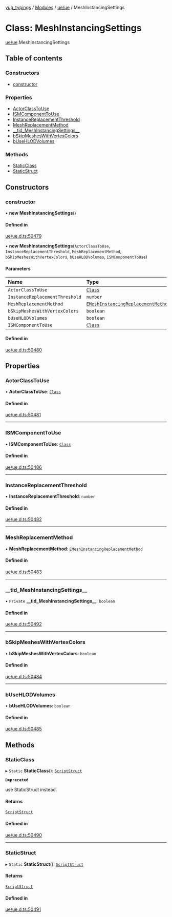 [yug_typings](../README.md) / [Modules](../modules.md) / [ue/ue](../modules/ue_ue.md) / MeshInstancingSettings

# Class: MeshInstancingSettings

[ue/ue](../modules/ue_ue.md).MeshInstancingSettings

## Table of contents

### Constructors

- [constructor](ue_ue.MeshInstancingSettings.md#constructor)

### Properties

- [ActorClassToUse](ue_ue.MeshInstancingSettings.md#actorclasstouse)
- [ISMComponentToUse](ue_ue.MeshInstancingSettings.md#ismcomponenttouse)
- [InstanceReplacementThreshold](ue_ue.MeshInstancingSettings.md#instancereplacementthreshold)
- [MeshReplacementMethod](ue_ue.MeshInstancingSettings.md#meshreplacementmethod)
- [\_\_tid\_MeshInstancingSettings\_\_](ue_ue.MeshInstancingSettings.md#__tid_meshinstancingsettings__)
- [bSkipMeshesWithVertexColors](ue_ue.MeshInstancingSettings.md#bskipmesheswithvertexcolors)
- [bUseHLODVolumes](ue_ue.MeshInstancingSettings.md#busehlodvolumes)

### Methods

- [StaticClass](ue_ue.MeshInstancingSettings.md#staticclass)
- [StaticStruct](ue_ue.MeshInstancingSettings.md#staticstruct)

## Constructors

### constructor

• **new MeshInstancingSettings**()

#### Defined in

[ue/ue.d.ts:50479](https://github.com/YugMetaverse/yug_typings/blob/b7d9b19/ue/ue.d.ts#L50479)

• **new MeshInstancingSettings**(`ActorClassToUse`, `InstanceReplacementThreshold`, `MeshReplacementMethod`, `bSkipMeshesWithVertexColors`, `bUseHLODVolumes`, `ISMComponentToUse`)

#### Parameters

| Name | Type |
| :------ | :------ |
| `ActorClassToUse` | [`Class`](ue_ue.Class.md) |
| `InstanceReplacementThreshold` | `number` |
| `MeshReplacementMethod` | [`EMeshInstancingReplacementMethod`](../enums/ue_ue.EMeshInstancingReplacementMethod.md) |
| `bSkipMeshesWithVertexColors` | `boolean` |
| `bUseHLODVolumes` | `boolean` |
| `ISMComponentToUse` | [`Class`](ue_ue.Class.md) |

#### Defined in

[ue/ue.d.ts:50480](https://github.com/YugMetaverse/yug_typings/blob/b7d9b19/ue/ue.d.ts#L50480)

## Properties

### ActorClassToUse

• **ActorClassToUse**: [`Class`](ue_ue.Class.md)

#### Defined in

[ue/ue.d.ts:50481](https://github.com/YugMetaverse/yug_typings/blob/b7d9b19/ue/ue.d.ts#L50481)

___

### ISMComponentToUse

• **ISMComponentToUse**: [`Class`](ue_ue.Class.md)

#### Defined in

[ue/ue.d.ts:50486](https://github.com/YugMetaverse/yug_typings/blob/b7d9b19/ue/ue.d.ts#L50486)

___

### InstanceReplacementThreshold

• **InstanceReplacementThreshold**: `number`

#### Defined in

[ue/ue.d.ts:50482](https://github.com/YugMetaverse/yug_typings/blob/b7d9b19/ue/ue.d.ts#L50482)

___

### MeshReplacementMethod

• **MeshReplacementMethod**: [`EMeshInstancingReplacementMethod`](../enums/ue_ue.EMeshInstancingReplacementMethod.md)

#### Defined in

[ue/ue.d.ts:50483](https://github.com/YugMetaverse/yug_typings/blob/b7d9b19/ue/ue.d.ts#L50483)

___

### \_\_tid\_MeshInstancingSettings\_\_

• `Private` **\_\_tid\_MeshInstancingSettings\_\_**: `boolean`

#### Defined in

[ue/ue.d.ts:50492](https://github.com/YugMetaverse/yug_typings/blob/b7d9b19/ue/ue.d.ts#L50492)

___

### bSkipMeshesWithVertexColors

• **bSkipMeshesWithVertexColors**: `boolean`

#### Defined in

[ue/ue.d.ts:50484](https://github.com/YugMetaverse/yug_typings/blob/b7d9b19/ue/ue.d.ts#L50484)

___

### bUseHLODVolumes

• **bUseHLODVolumes**: `boolean`

#### Defined in

[ue/ue.d.ts:50485](https://github.com/YugMetaverse/yug_typings/blob/b7d9b19/ue/ue.d.ts#L50485)

## Methods

### StaticClass

▸ `Static` **StaticClass**(): [`ScriptStruct`](ue_ue.ScriptStruct.md)

**`Deprecated`**

use StaticStruct instead.

#### Returns

[`ScriptStruct`](ue_ue.ScriptStruct.md)

#### Defined in

[ue/ue.d.ts:50490](https://github.com/YugMetaverse/yug_typings/blob/b7d9b19/ue/ue.d.ts#L50490)

___

### StaticStruct

▸ `Static` **StaticStruct**(): [`ScriptStruct`](ue_ue.ScriptStruct.md)

#### Returns

[`ScriptStruct`](ue_ue.ScriptStruct.md)

#### Defined in

[ue/ue.d.ts:50491](https://github.com/YugMetaverse/yug_typings/blob/b7d9b19/ue/ue.d.ts#L50491)
